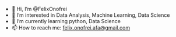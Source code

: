 - 👋 Hi, I’m @FelixOnofrei
- 👀 I’m interested in Data Analysis, Machine Learning, Data Science
- 🌱 I’m currently learning python, Data Science
- 📫 How to reach me: felix.onofrei.afa@gmail.com

<!---
FelixOnofrei/FelixOnofrei is a ✨ special ✨ repository because its `README.md` (this file) appears on your GitHub profile.
You can click the Preview link to take a look at your changes.
--->
